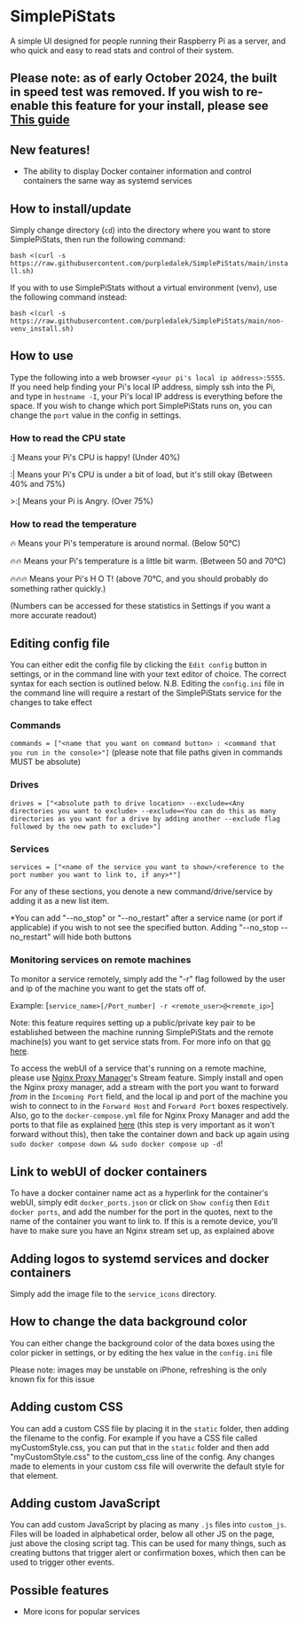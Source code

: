 # SimplePiStats
A simple UI designed for people running their Raspberry Pi as a server, and who quick and easy to read stats and control of their system.

## Please note: as of early October 2024, the built in speed test was removed. If you wish to re-enable this feature for your install, please see [This guide](https://github.com/purpledalek/SimplePiStats/blob/main/Speedtest_custom_command_setup.md)

## New features!
- The ability to display Docker container information and control containers the same way as systemd services

## How to install/update
Simply change directory (`cd`) into the directory where you want to store SimplePiStats, then run the following command:

`bash <(curl -s https://raw.githubusercontent.com/purpledalek/SimplePiStats/main/install.sh)`

If you with to use SimplePiStats without a virtual environment (venv), use the following command instead:

`bash <(curl -s https://raw.githubusercontent.com/purpledalek/SimplePiStats/main/non-venv_install.sh)`

## How to use
Type the following into a web browser `<your pi's local ip address>:5555`. If you need help finding your Pi's local IP address, simply ssh into the Pi, and type in `hostname -I`, your Pi's local IP address is everything before the space. If you wish to change which port SimplePiStats runs on, you can change the `port` value in the config in settings.

### How to read the CPU state
:] Means your Pi's CPU is happy! (Under 40%)

:| Means your Pi's CPU is under a bit of load, but it's still okay (Between 40% and 75%)

\>:[ Means your Pi is Angry. (Over 75%)

### How to read the temperature
🔥 Means your Pi's temperature is around normal. (Below 50°C)

🔥🔥 Means your Pi's temperature is a little bit warm. (Between 50 and 70°C)

🔥🔥🔥 Means your Pi's H O T! (above 70°C, and you should probably do something rather quickly.)

(Numbers can be accessed for these statistics in Settings if you want a more accurate readout)

## Editing config file
You can either edit the config file by clicking the `Edit config` button in settings, or in the command line with your text editor of choice. The correct syntax for each section is outlined below.
N.B. Editing the `config.ini` file in the command line will require a restart of the SimplePiStats service for the changes to take effect

### Commands
`commands = ["<name that you want on command button> : <command that you run in the console>"]`
(please note that file paths given in commands MUST be absolute)

### Drives
`drives = ["<absolute path to drive location> --exclude=<Any directories you want to exclude> --exclude=<You can do this as many directories as you want for a drive by adding another --exclude flag followed by the new path to exclude>"]`

### Services
`services = ["<name of the service you want to show>/<reference to the port number you want to link to, if any>*"]`

For any of these sections, you denote a new command/drive/service by adding it as a new list item.

*You can add "--no_stop" or "--no_restart" after a service name (or port if applicable) if you wish to not see the specified button. Adding "--no_stop --no_restart" will hide both buttons

### Monitoring services on remote machines
To monitor a service remotely, simply add the "-r" flag followed by the user and ip of the machine you want to get the stats off of.

Example: [`service_name>[/Port_number] -r <remote_user>@<remote_ip>`]

Note: this feature requires setting up a public/private key pair to be established between the machine running SimplePiStats and the remote machine(s) you want to get service stats from. For more info on that [go here](https://ionutbanu.medium.com/setting-up-key-pair-ssh-on-raspberry-pi-9822b20037a0).

To access the webUI of a service that's running on a remote machine, please use [Nginx Proxy Manager](https://nginxproxymanager.com/setup/)'s Stream feature. Simply install and open the Nginx proxy manager, add a stream with the port you want to forward *from* in the `Incoming Port` field, and the local ip and port of the machine you wish to connect to in the `Forward Host` and `Forward Port` boxes respectively. Also, go to the `docker-compose.yml` file for Nginx Proxy Manager and add the ports to that file as explained [here](https://github.com/NginxProxyManager/nginx-proxy-manager/issues/1506#issuecomment-948360527) (this step is very important as it won't forward without this), then take the container down and back up again using `sudo docker compose down && sudo docker compose up -d`!

## Link to webUI of docker containers
To have a docker container name act as a hyperlink for the container's webUI, simply edit `docker_ports.json` or click on `Show config` then `Edit docker ports`, and add the number for the port in the quotes, next to the name of the container you want to link to. If this is a remote device, you'll have to make sure you have an Nginx stream set up, as explained above

## Adding logos to systemd services and docker containers
Simply add the image file to the `service_icons` directory.

## How to change the data background color
You can either change the background color of the data boxes using the color picker in settings, or by editing the hex value in the `config.ini` file

Please note: images may be unstable on iPhone, refreshing is the only known fix for this issue

## Adding custom CSS
You can add a custom CSS file by placing it in the `static` folder, then adding the filename to the config. For example if you have a CSS file called myCustomStyle.css, you can put that in the `static` folder and then add "myCustomStyle.css" to the custom_css line of the config. Any changes made to elements in your custom css file will overwrite the default style for that element.

## Adding custom JavaScript
You can add custom JavaScript by placing as many `.js` files into `custom_js`. Files will be loaded in alphabetical order, below all other JS on the page, just above the closing script tag. This can be used for many things, such as creating buttons that trigger alert or confirmation boxes, which then can be used to trigger other events.

## Possible features
- More icons for popular services